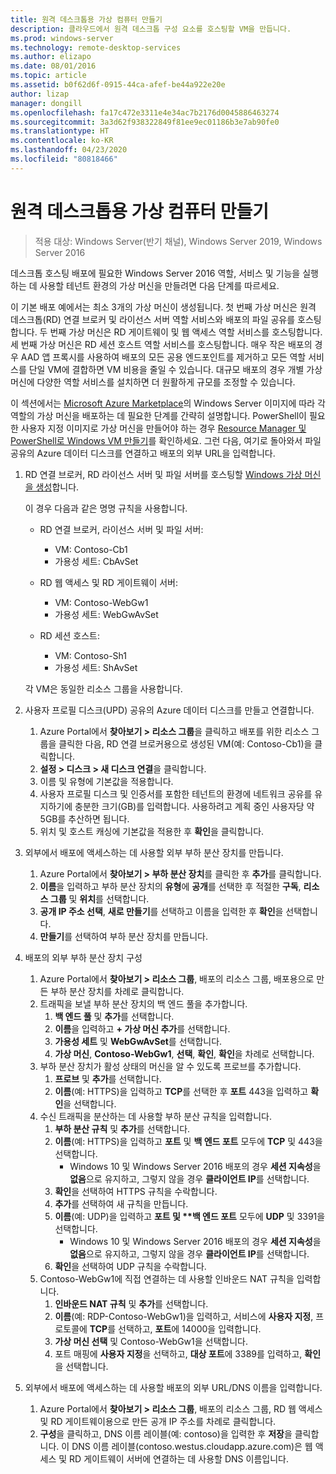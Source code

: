 ```yaml
---
title: 원격 데스크톱용 가상 컴퓨터 만들기
description: 클라우드에서 원격 데스크톱 구성 요소를 호스팅할 VM을 만듭니다.
ms.prod: windows-server
ms.technology: remote-desktop-services
ms.author: elizapo
ms.date: 08/01/2016
ms.topic: article
ms.assetid: b0f62d6f-0915-44ca-afef-be44a922e20e
author: lizap
manager: dongill
ms.openlocfilehash: fa17c472e3311e4e34ac7b2176d0045886463274
ms.sourcegitcommit: 3a3d62f938322849f81ee9ec01186b3e7ab90fe0
ms.translationtype: HT
ms.contentlocale: ko-KR
ms.lasthandoff: 04/23/2020
ms.locfileid: "80818466"
---
```

# <a name="create-virtual-machines-for-remote-desktop"></a>원격 데스크톱용 가상 컴퓨터 만들기

>적용 대상: Windows Server(반기 채널), Windows Server 2019, Windows Server 2016

데스크톱 호스팅 배포에 필요한 Windows Server 2016 역할, 서비스 및 기능을 실행하는 데 사용할 테넌트 환경의 가상 머신을 만들려면 다음 단계를 따르세요.   
  
이 기본 배포 예에서는 최소 3개의 가상 머신이 생성됩니다. 첫 번째 가상 머신은 원격 데스크톱(RD) 연결 브로커 및 라이선스 서버 역할 서비스와 배포의 파일 공유를 호스팅합니다. 두 번째 가상 머신은 RD 게이트웨이 및 웹 액세스 역할 서비스를 호스팅합니다.  세 번째 가상 머신은 RD 세션 호스트 역할 서비스를 호스팅합니다. 매우 작은 배포의 경우 AAD 앱 프록시를 사용하여 배포의 모든 공용 엔드포인트를 제거하고 모든 역할 서비스를 단일 VM에 결합하면 VM 비용을 줄일 수 있습니다. 대규모 배포의 경우 개별 가상 머신에 다양한 역할 서비스를 설치하면 더 원활하게 규모를 조정할 수 있습니다.  
  
이 섹션에서는 [Microsoft Azure Marketplace](https://azure.microsoft.com/marketplace/)의 Windows Server 이미지에 따라 각 역할의 가상 머신을 배포하는 데 필요한 단계를 간략히 설명합니다. PowerShell이 필요한 사용자 지정 이미지로 가상 머신을 만들어야 하는 경우 [Resource Manager 및 PowerShell로 Windows VM 만들기](https://azure.microsoft.com/documentation/articles/virtual-machines-windows-ps-create/)를 확인하세요. 그런 다음, 여기로 돌아와서 파일 공유의 Azure 데이터 디스크를 연결하고 배포의 외부 URL을 입력합니다.  
  
1. RD 연결 브로커, RD 라이선스 서버 및 파일 서버를 호스팅할 [Windows 가상 머신을 생성](https://azure.microsoft.com/documentation/articles/virtual-machines-windows-hero-tutorial/)합니다.  
  
   이 경우 다음과 같은 명명 규칙을 사용합니다.  
   - RD 연결 브로커, 라이선스 서버 및 파일 서버:   
       - VM: Contoso-Cb1  
       - 가용성 세트: CbAvSet    
   - RD 웹 액세스 및 RD 게이트웨이 서버:   
       - VM: Contoso-WebGw1  
       - 가용성 세트: WebGwAvSet  
          
   - RD 세션 호스트:   
       - VM: Contoso-Sh1  
       - 가용성 세트: ShAvSet  
          
   각 VM은 동일한 리소스 그룹을 사용합니다.  
2. 사용자 프로필 디스크(UPD) 공유의 Azure 데이터 디스크를 만들고 연결합니다.  
   1.  Azure Portal에서 **찾아보기 > 리소스 그룹**을 클릭하고 배포를 위한 리소스 그룹을 클릭한 다음, RD 연결 브로커용으로 생성된 VM(예: Contoso-Cb1)을 클릭합니다.  
   2.  **설정 > 디스크 > 새 디스크 연결**을 클릭합니다.  
   3.  이름 및 유형에 기본값을 적용합니다.  
   4.  사용자 프로필 디스크 및 인증서를 포함한 테넌트의 환경에 네트워크 공유를 유지하기에 충분한 크기(GB)를 입력합니다. 사용하려고 계획 중인 사용자당 약 5GB를 추산하면 됩니다.  
   5.  위치 및 호스트 캐싱에 기본값을 적용한 후 **확인**을 클릭합니다.  
3. 외부에서 배포에 액세스하는 데 사용할 외부 부하 분산 장치를 만듭니다.
   1. Azure Portal에서 **찾아보기 > 부하 분산 장치**를 클릭한 후 **추가**를 클릭합니다.
   2. **이름**을 입력하고 부하 분산 장치의 **유형**에 **공개**를 선택한 후 적절한 **구독**, **리소스 그룹** 및 **위치**를 선택합니다.
   3. **공개 IP 주소 선택**, **새로 만들기**를 선택하고 이름을 입력한 후 **확인**을 선택합니다.
   4. **만들기**를 선택하여 부하 분산 장치를 만듭니다.
4. 배포의 외부 부하 분산 장치 구성
   1. Azure Portal에서 **찾아보기 > 리소스 그룹**, 배포의 리소스 그룹, 배포용으로 만든 부하 분산 장치를 차례로 클릭합니다.
   2. 트래픽을 보낼 부하 분산 장치의 백 엔드 풀을 추가합니다.
       1. **백 엔드 풀** 및 **추가**를 선택합니다.
       2. **이름**을 입력하고 **\+ 가상 머신 추가**를 선택합니다.
       3. **가용성 세트** 및 **WebGwAvSet**를 선택합니다.
       4. **가상 머신**, **Contoso-WebGw1**, **선택**, **확인**, **확인**을 차례로 선택합니다.
   3. 부하 분산 장치가 활성 상태의 머신을 알 수 있도록 프로브를 추가합니다.
       1. **프로브** 및 **추가**를 선택합니다.
       2. **이름**(예: HTTPS)을 입력하고 **TCP**를 선택한 후 **포트** 443을 입력하고 **확인**을 선택합니다.
   4. 수신 트래픽을 분산하는 데 사용할 부하 분산 규칙을 입력합니다.
      1. **부하 분산 규칙** 및 **추가**를 선택합니다.
      2. **이름**(예: HTTPS)을 입력하고 **포트** 및 **백 엔드 포트** 모두에 **TCP** 및 443을 선택합니다.
          - Windows 10 및 Windows Server 2016 배포의 경우 **세션 지속성**을 **없음**으로 유지하고, 그렇지 않을 경우 **클라이언트 IP**를 선택합니다.
      3. **확인**을 선택하여 HTTPS 규칙을 수락합니다.
      4. **추가**를 선택하여 새 규칙을 만듭니다.
      5. **이름**(예: UDP)을 입력하고 <strong>포트 및 **백 엔드 포트</strong> 모두에 **UDP** 및 3391을 선택합니다.
          - Windows 10 및 Windows Server 2016 배포의 경우 **세션 지속성**을 **없음**으로 유지하고, 그렇지 않을 경우 **클라이언트 IP**를 선택합니다.
      6. **확인**을 선택하여 UDP 규칙을 수락합니다.
   5. Contoso-WebGw1에 직접 연결하는 데 사용할 인바운드 NAT 규칙을 입력합니다.
       1. **인바운드 NAT 규칙** 및 **추가**를 선택합니다.
       2. **이름**(예: RDP-Contoso-WebGw1)을 입력하고, 서비스에 **사용자 지정**, 프로토콜에 **TCP**를 선택하고, **포트**에 14000을 입력합니다.
       3. **가상 머신 선택** 및 Contoso-WebGw1을 선택합니다.
       4. 포트 매핑에 **사용자 지정**을 선택하고, **대상 포트**에 3389를 입력하고, **확인**을 선택합니다.
5. 외부에서 배포에 액세스하는 데 사용할 배포의 외부 URL/DNS 이름을 입력합니다.  
   1.  Azure Portal에서 **찾아보기 > 리소스 그룹**, 배포의 리소스 그룹, RD 웹 액세스 및 RD 게이트웨이용으로 만든 공개 IP 주소를 차례로 클릭합니다.  
   2.  **구성**을 클릭하고, DNS 이름 레이블(예: contoso)을 입력한 후 **저장**을 클릭합니다. 이 DNS 이름 레이블(contoso.westus.cloudapp.azure.com)은 웹 액세스 및 RD 게이트웨이 서버에 연결하는 데 사용할 DNS 이름입니다.  

